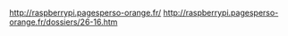 http://raspberrypi.pagesperso-orange.fr/
http://raspberrypi.pagesperso-orange.fr/dossiers/26-16.htm
